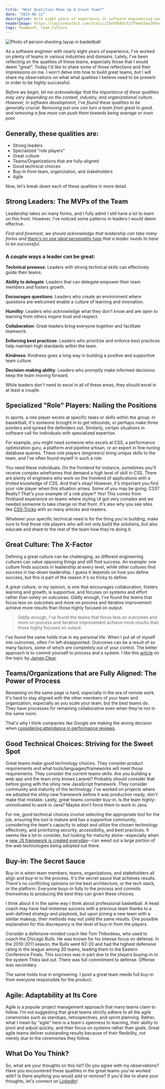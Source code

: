 ```yaml
---
title: "What Qualities Make Up A Great Team?"
date: "2023-06-12"
description: With eight years of experience in software engineering under my belt, I've had the pleasure of working on many teams across many industries. I thought I'd take an opportunity to reflect on and share with you my impressions of what makes a great engineering team.
headerImage: https://taylordouthit.com/static/25efdb891f23f9eb55ee20fecc2ded52/828fb/basketball.jpg
tags: Teamwork, Team_Culture
---
```


![Photo of person shooting layup in basketball](./basketball.jpg)

As a software engineer with nearly eight years of experience, I've worked on plenty of teams in various industries and domains. Lately, I've been reflecting on the qualities of these teams, especially those that I would deem "great". Today I'd like to share some of those reflections and their impressions on me. I won't delve into how to build great teams, but I will share my observations on what what qualities I believe need to be present in order to be highly successful.

_Before we begin, let me acknowledge that the importance of these qualities may vary depending on the context, industry, and organizational culture. However, in software development, I've found these qualities to be generally crucial. Removing just one can turn a team from great to good, and removing a few more can push them towards being average or even poor._

## Generally, these qualities are:

- Strong leaders
- Specialized "role players"
- Great culture
- Teams/Organizations that are fully-aligned
- Good technical choices
- Buy-in from team, organization, and stakeholders
- Agile

Now, let's break down each of these qualities in more detail.

## Strong Leaders: The MVPs of the Team

Leadership takes on many forms, and I fully admit I still have a lot to learn on this front. However, I've noticed some patterns in leaders I would deem effective.

_First and foremost, we should acknowledge that leadership can take many forms and [there's no one ideal personality type](https://www.atlassian.com/blog/leadership/every-myers-briggs-personality-type) that a leader needs to have to be successful._

### A couple ways a leader can be great:

**Technical prowess**: Leaders with strong technical skills can effectively guide their teams.

**Ability to delegate**: Leaders that can delegate empower their team members and fosters growth.

**Encourages questions**: Leaders who create an environment where questions are welcomed enable a culture of learning and innovation.

**Humility**: Leaders who acknowledge what they don't know and are open to learning from others inspire trust and respect.

**Collaboration**: Great leaders bring everyone together and facilitate teamwork.

**Enforcing best practices**: Leaders who prioritize and enforce best practices help maintain high standards within the team.

**Kindness**: Kindness goes a long way in building a positive and supportive team culture.

**Decision-making ability**: Leaders who promptly make informed decisions keep the team moving forward.

While leaders don't need to excel in all of these areas, they should excel in at least a couple.

## Specialized "Role" Players: Nailing the Positions

In sports, a role player excels at specific tasks or skills within the group. In basektball, it's someone brought in to get rebounds, or perhaps make three pointers and spread the defenders out. Similarly, certain situations in software call for individuals with specialized expertise.

For example, you might need someone who excels at CSS, a performance optimization guru, a platform and pipeline artisan, or an expert in fine-tuning database queries. These role players (engineers) bring unique skills to the team, and I've often found myself in such a role.

You need these individuals. On the frontend for instance, sometimes you'll receive complex wireframes that demand a high level of skill in CSS. There are plenty of engineers who work on the frontend of applications with a limited knowledge of CSS. And that's okay! However, it's important you find your role player when this situation arises. Some of you may be going, CSS? Really? That's your example of a role player? Yes! This comes from firsthand experience on teams where styling UI got very complex and we needed someone to take charge on that front. It's also why you see sites like [CSS-Tricks](https://css-tricks.com/) with so many articles and readers.

Whatever your specific technical need is for the thing you're building, make sure to find those role players who will not only build the solutions, but also educate and share to the rest of the team how they're doing it.

## Great Culture: The X-Factor

Defining a great culture can be challenging, as different engineering cultures can value opposing things and still find success. An example: one culture finds success in leadership at every level, while other cultures find success in top-down leadership. I guess it depends on how you define success, but this is part of the reason it's so tricky to define.

A great culture, in my opinion, is one that encourages collaboration, fosters learning and growth, is supportive, and focuses on systems and effort rather than solely on outcomes. Oddly enough, I've found the teams that focus less on outcomes and more on process and iterative improvement achieve more results than those highly focused on output.

> Oddly enough, I've found the teams that focus less on outcomes and more on process and iterative improvement achieve more results than those highly focused on output.

I've found the same holds true in my personal life. When I put all of myself into outcomes, often I'm left disappointed. Outcomes can be a result of so many factors, some of which are completely out of your control. The better approach is to commit yourself to process and a system. I like this [article](https://jamesclear.com/goals-systems) on the topic by [James Clear](https://jamesclear.com/).

## Teams/Organizations that are Fully Aligned: The Power of Process

Remaining on the same page is hard, especially in the era of remote work. It's hard to stay aligned with the other members of your team and organization, especially as you scale your team, but the best teams do. They have processes for remaining collaborative even when they're not in the same room.

That's why I think companies like Google are making the wrong decision when [considering attendance in performance reviews](https://www.wsj.com/articles/google-gets-stricter-about-employees-time-in-office-9a20f2e).

## Good Technical Choices: Striving for the Sweet Spot

Great teams make good technology choices. They consider product requirements and what tools/languages/frameworks will meet those requirements. They consider the current teams skills. Are you building a web app and the team only knows Laravel? Probably should consider that before going with the shiny new JavaScript framework. They consider community and maturity of the technology. I've worked on projects where we adopted the shiny new framework before it was production ready, don't make that mistake. Lastly, great teams consider buy-in. Is the team highly-unmotivated to work in Java? Maybe don't force them to work in Java.

For me, good technical choices involve selecting the appropriate tool for the job, ensuring the tool is mature and has a supportive community, considering the team's capacity to adopt and utilize the chosen technology effectively, and prioritizing security, accessibility, and best practices. It seems like a lot to consider, but looking for maturity alone--especially when a [new JS framework is created everyday](https://dayssincelastjavascriptframework.com/)--can weed out a large portion of the web technologies being adopted out there.

## Buy-in: The Secret Sauce

Buy-in is when team members, teams, organizations, and stakeholders all align and buy-in to the process. It's the secret sauce that achieves results. There's no conflicting opinions on the best architecture, or the tech stack, or the platform. Everyone buys-in fully to the process and commits themselves to producing the best they can given these choices.

I think about it in the same way I think about professional basketball. A head coach may have had immense success with a previous team thanks to a well-defined strategy and playbook, but upon joining a new team with a similar makeup, their methods may not yield the same results. One possible explanation for this discrepancy is the level of buy-in from the players.

Consider a defensive-minded coach like Tom Thibodeau, who used to coach the Chicago Bulls. He was known for his intense focus on defense. In the 2010-2011 season, the Bulls went 62-20 and had the highest defensive rating in the league among 30 teams, leading them to the Eastern Conference Finals. This success was in part due to the players buying-in to the system Thibs laid out. There was full commitment to defense. Offense was secondary.

The same holds true in engineering. I posit a great team needs full buy-in from everyone responsible for the product.

## Agile: Adaptability at Its Core

Agile is a popular project management approach that many teams claim to follow. I'm not suggesting that great teams strictly adhere to all the agile ceremonies such as standups, retrospectives, and sprint planning. Rather, what I mean by "agile" here is a team's openness to learning, their ability to pivot and adjust quickly, and their focus on systems rather than goals. Great agile teams deliver outstanding results because of their flexibility, not merely due to the ceremonies they follow.

## What Do You Think?

So, what are your thoughts on this list? Do you agree with my observations? Have you encountered these qualities in the great teams you've worked with? Is there anything you would add or remove? If you'd like to share your thoughts, let's connect on [LinkedIn](https://www.linkedin.com/in/taylordouthit/)!

